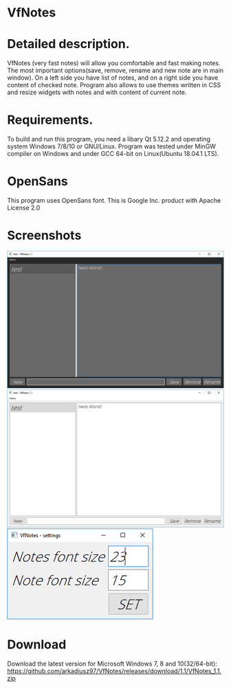 # VfNotes

# Detailed description.
VfNotes (very fast notes) will allow you comfortable and fast making notes. The most important options(save, remove, rename and new note are in main window).
On a left side you have list of notes, and on a right side you have content of checked note. Program also allows to use themes written in CSS and resize widgets with notes and with content of current note.

# Requirements.
To build and run this program, you need a libary Qt 5.12.2 and operating system Windows 7/8/10 or GNU/Linux. 
Program was tested under MinGW compiler on Windows and under GCC 64-bit on Linux(Ubuntu 18.04.1 LTS).

# OpenSans
This program uses OpenSans font. This is Google Inc. product with Apache License 2.0

# Screenshots
![1](https://github.com/arkadiusz97/VfNotes/blob/master/screenshots/1.png)
![2](https://github.com/arkadiusz97/VfNotes/blob/master/screenshots/2.png)
![3](https://github.com/arkadiusz97/VfNotes/blob/master/screenshots/3.png)

# Download
Download the latest version for Microsoft Windows 7, 8 and 10(32/64-bit): https://github.com/arkadiusz97/VfNotes/releases/download/1.1/VfNotes_1.1.zip
